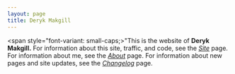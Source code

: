 ```yaml
---
layout: page
title: Deryk Makgill
---
```


<span style="font-variant: small-caps;>"This is the website</span> of **Deryk Makgill.** For information about this site, traffic, and code, see the *[Site](/about/site)* page. For information about me, see the *[About](/about/deryk)* page. For information about new pages and site updates, see the *[Changelog](/changes)* page.
